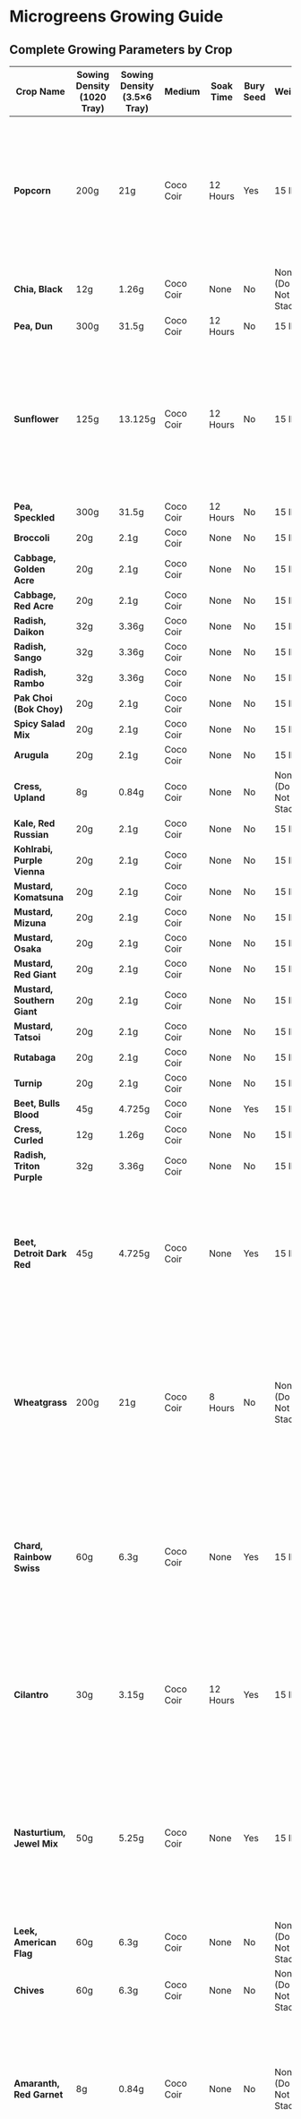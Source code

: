 # Microgreens Growing Guide

## Complete Growing Parameters by Crop

| Crop Name | Sowing Density (1020 Tray) | Sowing Density (3.5×6 Tray) | Medium | Soak Time | Bury Seed | Weight | Germination Time | Blackout Time | Light Time | Grow Time | Difficulty | Growing Notes |
|-----------|----------------------------|------------------------------|---------|-----------|-----------|---------|------------------|---------------|------------|-----------|------------|---------------|
| **Popcorn** | 200g | 21g | Coco Coir | 12 Hours | Yes | 15 lbs | 5 days | 3 days | 0 days | 8 days | Intermediate | Bury the seed to prevent mold from occurring. Must be kept in the dark for the entirety of the grow to prevent from turning green. |
| **Chia, Black** | 12g | 1.26g | Coco Coir | None | No | None (Do Not Stack) | 3 days | 2 days | 3 days | 8 days | Advanced | None |
| **Pea, Dun** | 300g | 31.5g | Coco Coir | 12 Hours | No | 15 lbs | 4 days | 2 days | 4 days | 10 days | Beginner | None |
| **Sunflower** | 125g | 13.125g | Coco Coir | 12 Hours | No | 15 lbs | 4 days | 2 days | 4 days | 10 days | Intermediate | Sunflower is very prone to mold. When soaking the seed, use a mix of H2O2. We germinate a day longer to allow the weight to assist in knocking off that hull. |
| **Pea, Speckled** | 300g | 31.5g | Coco Coir | 12 Hours | No | 15 lbs | 4 days | 2 days | 4 days | 10 days | Beginner | None |
| **Broccoli** | 20g | 2.1g | Coco Coir | None | No | 15 lbs | 3 days | 2 days | 5 days | 10 days | Beginner | None |
| **Cabbage, Golden Acre** | 20g | 2.1g | Coco Coir | None | No | 15 lbs | 3 days | 2 days | 5 days | 10 days | Beginner | None |
| **Cabbage, Red Acre** | 20g | 2.1g | Coco Coir | None | No | 15 lbs | 3 days | 2 days | 5 days | 10 days | Beginner | None |
| **Radish, Daikon** | 32g | 3.36g | Coco Coir | None | No | 15 lbs | 3 days | 2 days | 5 days | 10 days | Beginner | None |
| **Radish, Sango** | 32g | 3.36g | Coco Coir | None | No | 15 lbs | 3 days | 2 days | 5 days | 10 days | Beginner | None |
| **Radish, Rambo** | 32g | 3.36g | Coco Coir | None | No | 15 lbs | 3 days | 2 days | 5 days | 10 days | Beginner | None |
| **Pak Choi (Bok Choy)** | 20g | 2.1g | Coco Coir | None | No | 15 lbs | 3 days | 2 days | 5 days | 10 days | Beginner | None |
| **Spicy Salad Mix** | 20g | 2.1g | Coco Coir | None | No | 15 lbs | 3 days | 2 days | 5 days | 10 days | Beginner | None |
| **Arugula** | 20g | 2.1g | Coco Coir | None | No | 15 lbs | 3 days | 2 days | 5 days | 10 days | Beginner | None |
| **Cress, Upland** | 8g | 0.84g | Coco Coir | None | No | None (Do Not Stack) | 3 days | 2 days | 5 days | 10 days | Advanced | None |
| **Kale, Red Russian** | 20g | 2.1g | Coco Coir | None | No | 15 lbs | 3 days | 2 days | 5 days | 10 days | Beginner | None |
| **Kohlrabi, Purple Vienna** | 20g | 2.1g | Coco Coir | None | No | 15 lbs | 3 days | 2 days | 5 days | 10 days | Beginner | None |
| **Mustard, Komatsuna** | 20g | 2.1g | Coco Coir | None | No | 15 lbs | 3 days | 2 days | 5 days | 10 days | Beginner | None |
| **Mustard, Mizuna** | 20g | 2.1g | Coco Coir | None | No | 15 lbs | 3 days | 2 days | 5 days | 10 days | Beginner | None |
| **Mustard, Osaka** | 20g | 2.1g | Coco Coir | None | No | 15 lbs | 3 days | 2 days | 5 days | 10 days | Beginner | None |
| **Mustard, Red Giant** | 20g | 2.1g | Coco Coir | None | No | 15 lbs | 3 days | 2 days | 5 days | 10 days | Beginner | None |
| **Mustard, Southern Giant** | 20g | 2.1g | Coco Coir | None | No | 15 lbs | 3 days | 2 days | 5 days | 10 days | Beginner | None |
| **Mustard, Tatsoi** | 20g | 2.1g | Coco Coir | None | No | 15 lbs | 3 days | 2 days | 5 days | 10 days | Beginner | None |
| **Rutabaga** | 20g | 2.1g | Coco Coir | None | No | 15 lbs | 3 days | 2 days | 5 days | 10 days | Beginner | None |
| **Turnip** | 20g | 2.1g | Coco Coir | None | No | 15 lbs | 3 days | 2 days | 5 days | 10 days | Beginner | None |
| **Beet, Bulls Blood** | 45g | 4.725g | Coco Coir | None | Yes | 15 lbs | 3 days | 2 days | 5 days | 10 days | Beginner | None |
| **Cress, Curled** | 12g | 1.26g | Coco Coir | None | No | 15 lbs | 3 days | 2 days | 5 days | 10 days | Beginner | None |
| **Radish, Triton Purple** | 32g | 3.36g | Coco Coir | None | No | 15 lbs | 3 days | 2 days | 5 days | 10 days | Beginner | None |
| **Beet, Detroit Dark Red** | 45g | 4.725g | Coco Coir | None | Yes | 15 lbs | 5 days | - | 5 days | 10 days | Advanced | Bury the seed to keep the hull from being brought up into the canopy. Weight also helps to keep the coco coir from lifting into the crop. |
| **Wheatgrass** | 200g | 21g | Coco Coir | 8 Hours | No | None (Do Not Stack) | 3 days | - | 5 days | 8 days | Intermediate | Use as little water as possible to prevent mold. Possible to keep growing after first cut, however noticeable imperfection will exist. Second cut good for juicing. |
| **Chard, Rainbow Swiss** | 60g | 6.3g | Coco Coir | None | Yes | 15 lbs | 5 days | - | 5 days | 10 days | Advanced | Bury the seed to keep the hull from being brought up into the canopy. Weight also helps to keep the coco coir from lifting up into the crop. |
| **Cilantro** | 30g | 3.15g | Coco Coir | 12 Hours | Yes | 15 lbs | 10 days | - | 5 days | 15 days | Advanced | Burying the seed and keeping weight on is extremely important to keep the hull from being brought up into the canopy. |
| **Nasturtium, Jewel Mix** | 50g | 5.25g | Coco Coir | None | Yes | 15 lbs | 7 days | - | 7 days | 14 days | Advanced | Prone to mold on top of the medium. Keep H2O2 mix ready to keep control of the mold. Can continue to be grown after first harvest for a second and third time. |
| **Leek, American Flag** | 60g | 6.3g | Coco Coir | None | No | None (Do Not Stack) | 10 days | - | 11 days | 21 days | Advanced | None |
| **Chives** | 60g | 6.3g | Coco Coir | None | No | None (Do Not Stack) | 10 days | - | 11 days | 21 days | Advanced | None |
| **Amaranth, Red Garnet** | 8g | 0.84g | Coco Coir | None | No | None (Do Not Stack) | 3 days | 2 days | - | 14-28 days | Intermediate | You can harvest this as early as Day 14, however if you wait this crop out, it does get much larger. Some like to wait until Day 28 to harvest! |
| **Basil, Genovese** | 10g | 1.05g | Coco Coir | None | No | 15 lbs | 5 days | 5 days | - | 21-28 days | Intermediate | After several tests, we found it is beneficial to keep weight on basil. It really helps to drive down the roots. Be sure not to lift the tray during germination due to the seeds being mucilaginous. They will stop sticking around Day 5. |
| **Basil, Opal** | 10g | 1.05g | Coco Coir | None | No | 15 lbs | 5 days | 5 days | - | 21-28 days | Intermediate | After several tests, we found it is beneficial to keep weight on basil. It really helps to drive down the roots. Be sure not to lift the tray during germination due to the seeds being mucilaginous. They will stop sticking around Day 5. |
| **Basil, Lemon** | 10g | 1.05g | Coco Coir | None | No | 15 lbs | 5 days | 5 days | - | 21-28 days | Intermediate | After several tests, we found it is beneficial to keep weight on basil. It really helps to drive down the roots. Be sure not to lift the tray during germination due to the seeds being mucilaginous. They will stop sticking around Day 5. |
| **Celery** | 20g | 2.1g | Coco Coir | None | No | None (Do Not Stack) | 10 days | 7 days | - | 21-28 days | Advanced | Must mist this everyday in germination. |
| **Carrot** | 20g | 2.1g | Coco Coir | None | Yes | 15 lbs | 5 days | 5 days | - | 21-28 days | Intermediate | We found that covering the seeds with a thin layer of soil on top, helps to shed the hull off the crop. |

## Growing Categories by Difficulty

### Beginner (Easy to Grow)
- **Brassicas**: Broccoli, Cabbage varieties, Radish varieties, Pak Choi, Arugula, Kale, Kohlrabi, Mustard varieties, Rutabaga, Turnip
- **Other**: Pea varieties, Beet Bulls Blood, Cress Curled, Spicy Salad Mix

### Intermediate (Moderate Difficulty)
- **Grains**: Popcorn, Wheatgrass
- **Herbs**: Basil varieties, Carrot
- **Specialty**: Sunflower, Amaranth Red Garnet

### Advanced (Challenging)
- **Fine Seeds**: Chia Black, Cress Upland
- **Long Growing**: Leek, Chives, Celery
- **Specialized Care**: Beet Detroit Dark Red, Swiss Chard, Cilantro, Nasturtium

## Key Growing Tips

### Weight Management
- **Use 15 lbs weight**: Most crops except those marked "Do Not Stack"
- **No weight crops**: Chia, Cress Upland, Wheatgrass, Leek, Chives, Amaranth, Celery

### Seed Preparation
- **Soaking required**: Popcorn (12h), Pea varieties (12h), Sunflower (12h), Wheatgrass (8h), Cilantro (12h)
- **Bury seeds**: Popcorn, Beet varieties, Swiss Chard, Cilantro, Nasturtium, Carrot

### Mold Prevention
- **H2O2 treatment**: Sunflower, Nasturtium
- **Minimal water**: Wheatgrass
- **Daily misting**: Celery during germination

### Special Handling
- **Mucilaginous seeds**: Basil varieties (don't lift trays during germination)
- **Multiple harvests**: Nasturtium (2-3 cuts), Wheatgrass (second cut for juicing)
- **Extended growing**: Amaranth (14-28 days), Basil (21-28 days), Celery (21-28 days)

## Tray Size Reference
- **1020 Tray**: Standard 10" × 20" commercial tray
- **3.5" × 6" Tray**: Smaller home-growing tray (approximately 1/10th the area) 